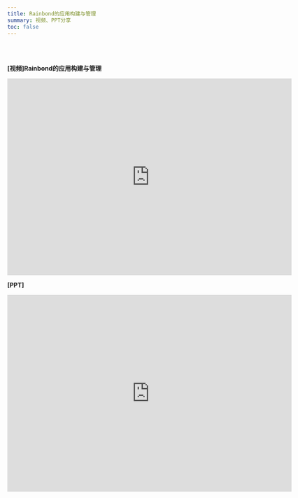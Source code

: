 ```yaml
---
title: Rainbond的应用构建与管理
summary: 视频、PPT分享
toc: false
---
```

<br/>
<br/>


**[视频]Rainbond的应用构建与管理**

<iframe height=450 width=650 src='https://player.youku.com/embed/XMzM3NDQ2Mzc4NA==' frameborder=0 'allowfullscreen'></iframe>

**[PPT]**

<embed width="650" height="450" fullscreen="yes" src="https://static.goodrain.com/images/acp/docs/video/rainbond_use.pdf">
